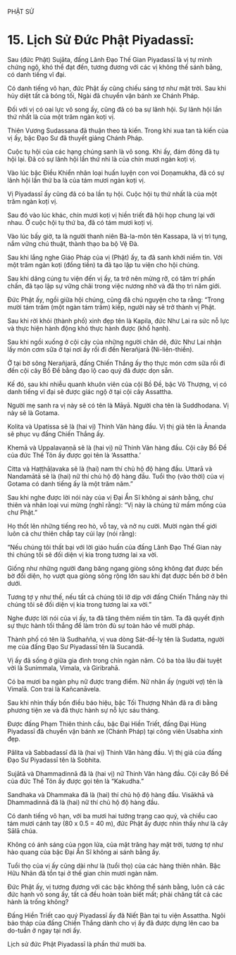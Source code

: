PHẬT SỬ

# 15. Lịch Sử Đức Phật Piyadassī:

Sau (đức Phật) Sujāta, đấng Lãnh Đạo Thế Gian Piyadassī là vị tự mình chứng ngộ, khó thể đạt đến, tương đương với các vị không thể sánh bằng, có danh tiếng vĩ đại.

Có danh tiếng vô hạn, đức Phật ấy cũng chiếu sáng tợ như mặt trời. Sau khi hủy diệt tất cả bóng tối, Ngài đã chuyển vận bánh xe Chánh Pháp.

Đối với vị có oai lực vô song ấy, cũng đã có ba sự lãnh hội. Sự lãnh hội lần thứ nhất là của một trăm ngàn koṭi vị.

Thiên Vương Sudassana đã thuận theo tà kiến. Trong khi xua tan tà kiến của vị ấy, bậc Đạo Sư đã thuyết giảng Chánh Pháp.

Cuộc tụ hội của các hạng chúng sanh là vô song. Khi ấy, đám đông đã tụ hội lại. Đã có sự lãnh hội lần thứ nhì là của chín mươi ngàn koṭi vị.

Vào lúc bậc Điều Khiển nhân loại huấn luyện con voi Doṇamukha, đã có sự lãnh hội lần thứ ba là của tám mươi ngàn koṭi vị.

Vị Piyadassī ấy cũng đã có ba lần tụ hội. Cuộc hội tụ thứ nhất là của một trăm ngàn koṭi vị.

Sau đó vào lúc khác, chín mươi koṭi vị hiền triết đã hội họp chung lại với nhau. Ở cuộc hội tụ thứ ba, đã có tám mươi koṭi vị.

Vào lúc bấy giờ, ta là người thanh niên Bà-la-môn tên Kassapa, là vị trì tụng, nắm vững chú thuật, thành thạo ba bộ Vệ Đà.

Sau khi lắng nghe Giáo Pháp của vị (Phật) ấy, ta đã sanh khởi niềm tin. Với một trăm ngàn koṭi (đồng tiền) ta đã tạo lập tu viện cho hội chúng.

Sau khi dâng cúng tu viện đến vị ấy, ta trở nên mừng rỡ, có tâm trí phấn chấn, đã tạo lập sự vững chãi trong việc nương nhờ và đã thọ trì năm giới.

Đức Phật ấy, ngồi giữa hội chúng, cũng đã chú nguyện cho ta rằng: “Trong mười tám trăm (một ngàn tám trăm) kiếp, người này sẽ trở thành vị Phật.

Sau khi rời khỏi (thành phố) xinh đẹp tên là Kapila, đức Như Lai ra sức nỗ lực và thực hiện hành động khó thực hành được (khổ hạnh).

Sau khi ngồi xuống ở cội cây của những người chăn dê, đức Như Lai nhận lấy món cơm sữa ở tại nơi ấy rồi đi đến Nerañjarā (Ni-liên-thiền).

Ở tại bờ sông Nerañjarā, đấng Chiến Thắng ấy thọ thực món cơm sữa rồi đi đến cội cây Bồ Đề bằng đạo lộ cao quý đã được dọn sẵn.

Kế đó, sau khi nhiễu quanh khuôn viên của cội Bồ Đề, bậc Vô Thượng, vị có danh tiếng vĩ đại sẽ được giác ngộ ở tại cội cây Assattha.

Người mẹ sanh ra vị này sẽ có tên là Māyā. Người cha tên là Suddhodana. Vị này sẽ là Gotama.

Kolita và Upatissa sẽ là (hai vị) Thinh Văn hàng đầu. Vị thị giả tên là Ānanda sẽ phục vụ đấng Chiến Thắng ấy.

Khemā và Uppalavaṇṇā sẽ là (hai vị) nữ Thinh Văn hàng đầu. Cội cây Bồ Đề của đức Thế Tôn ấy được gọi tên là ‘Assattha.’

Citta và Haṭṭhāḷavaka sẽ là (hai) nam thí chủ hộ độ hàng đầu. Uttarā và Nandamātā sẽ là (hai) nữ thí chủ hộ độ hàng đầu. Tuổi thọ (vào thời) của vị Gotama có danh tiếng ấy là một trăm năm.”

Sau khi nghe được lời nói này của vị Đại Ẩn Sĩ không ai sánh bằng, chư thiên và nhân loại vui mừng (nghĩ rằng): “Vị này là chủng tử mầm mống của chư Phật.”

Họ thốt lên những tiếng reo hò, vỗ tay, và nở nụ cười. Mười ngàn thế giới luôn cả chư thiên chắp tay cúi lạy (nói rằng):

“Nếu chúng tôi thất bại với lời giáo huấn của đấng Lãnh Đạo Thế Gian này thì chúng tôi sẽ đối diện vị kia trong tương lai xa vời.

Giống như những người đang băng ngang giòng sông không đạt được bến bờ đối diện, họ vượt qua giòng sông rộng lớn sau khi đạt được bến bờ ở bên dưới.

Tương tợ y như thế, nếu tất cả chúng tôi lỡ dịp với đấng Chiến Thắng này thì chúng tôi sẽ đối diện vị kia trong tương lai xa vời.”

Nghe được lời nói của vị ấy, ta đã tăng thêm niềm tín tâm. Ta đã quyết định sự thực hành tối thắng để làm tròn đủ sự toàn hảo về mười pháp.

Thành phố có tên là Sudhañña, vị vua dòng Sát-đế-lỵ tên là Sudatta, người mẹ của đấng Đạo Sư Piyadassī tên là Sucandā.

Vị ấy đã sống ở giữa gia đình trong chín ngàn năm. Có ba tòa lâu đài tuyệt vời là Sunimmala, Vimala, và Giribrahā.

Có ba mươi ba ngàn phụ nữ được trang điểm. Nữ nhân ấy (người vợ) tên là Vimalā. Con trai là Kañcanāvela.

Sau khi nhìn thấy bốn điều báo hiệu, bậc Tối Thượng Nhân đã ra đi bằng phương tiện xe và đã thực hành sự nỗ lực sáu tháng.

Được đấng Phạm Thiên thỉnh cầu, bậc Đại Hiền Triết, đấng Đại Hùng Piyadassī đã chuyển vận bánh xe (Chánh Pháp) tại công viên Usabha xinh đẹp.

Pālita và Sabbadassī đã là (hai vị) Thinh Văn hàng đầu. Vị thị giả của đấng Đạo Sư Piyadassī tên là Sobhita.

Sujātā và Dhammadinnā đã là (hai vị) nữ Thinh Văn hàng đầu. Cội cây Bồ Đề của đức Thế Tôn ấy được gọi tên là “Kakudha.”

Sandhaka và Dhammaka đã là (hai) thí chủ hộ độ hàng đầu. Visākhā và Dhammadinnā đã là (hai) nữ thí chủ hộ độ hàng đầu.

Có danh tiếng vô hạn, với ba mươi hai tướng trạng cao quý, và chiều cao tám mươi cánh tay (80 x 0.5 = 40 m), đức Phật ấy được nhìn thấy như là cây Sālā chúa.

Không có ánh sáng của ngọn lửa, của mặt trăng hay mặt trời, tương tợ như hào quang của bậc Đại Ẩn Sĩ không ai sánh bằng ấy.

Tuổi thọ của vị ấy cũng dài như là (tuổi thọ) của các hàng thiên nhân. Bậc Hữu Nhãn đã tồn tại ở thế gian chín mươi ngàn năm.

Đức Phật ấy, vị tương đương với các bậc không thể sánh bằng, luôn cả các đức hạnh vô song ấy, tất cả đều hoàn toàn biết mất; phải chăng tất cả các hành là trống không?

Đấng Hiền Triết cao quý Piyadassī ấy đã Niết Bàn tại tu viện Assattha. Ngôi bảo tháp của đấng Chiến Thắng dành cho vị ấy đã được dựng lên cao ba do-tuần ở ngay tại nơi ấy.

Lịch sử đức Phật Piyadassī là phần thứ mười ba.

